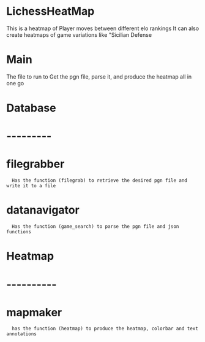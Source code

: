 # LichessHeatMap
This is a heatmap of Player moves between different elo rankings
  It can also create heatmaps of game variations like "Sicilian Defense
  
# Main 
The file to run to Get the pgn file, parse it, and produce the heatmap all in one go

# Database
# ---------
  # filegrabber
      Has the function (filegrab) to retrieve the desired pgn file and write it to a file
  # datanavigator
      Has the function (game_search) to parse the pgn file and json functions
# Heatmap
# ----------
  # mapmaker
      has the function (heatmap) to produce the heatmap, colorbar and text annotations
